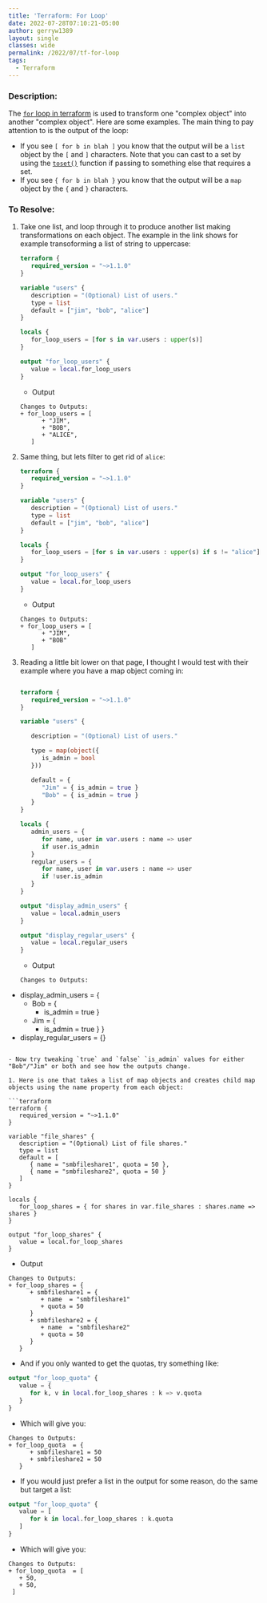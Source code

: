 ```yaml
---
title: 'Terraform: For Loop'
date: 2022-07-28T07:10:21-05:00
author: gerryw1389
layout: single
classes: wide
permalink: /2022/07/tf-for-loop
tags:
  - Terraform
---
```

<!--more-->

### Description:

The [ `for` loop in terraform](https://www.terraform.io/language/expressions/for) is used to transform one "complex object" into another "complex object". Here are some examples. The main thing to pay attention to is the output of the loop:

   - If you see `[ for b in blah ]` you know that the output will be a `list` object by the `[` and `]` characters. Note that you can cast to a set by using the [`toset()`](https://www.terraform.io/language/functions/toset) function if passing to something else that requires a set.
   - If you see `{ for b in blah }` you know that the output will be a `map` object by the `{` and `}` characters.

### To Resolve:

1. Take one list, and loop through it to produce another list making transformations on each object. The example in the link shows for example transoforming a list of string to uppercase:

   ```terraform
   terraform {
      required_version = "~>1.1.0"
   }

   variable "users" {
      description = "(Optional) List of users."
      type = list
      default = ["jim", "bob", "alice"]
   }

   locals {
      for_loop_users = [for s in var.users : upper(s)]
   }

   output "for_loop_users" {
      value = local.for_loop_users
   }

   ```

   - Output

   ```escape
   Changes to Outputs:
   + for_loop_users = [
         + "JIM",
         + "BOB",
         + "ALICE",
      ]
   ```

1. Same thing, but lets filter to get rid of `alice`:

   ```terraform
   terraform {
      required_version = "~>1.1.0"
   }

   variable "users" {
      description = "(Optional) List of users."
      type = list
      default = ["jim", "bob", "alice"]
   }

   locals {
      for_loop_users = [for s in var.users : upper(s) if s != "alice"]
   }

   output "for_loop_users" {
      value = local.for_loop_users
   }

   ```

   - Output

   ```escape
   Changes to Outputs:
   + for_loop_users = [
         + "JIM",
         + "BOB"
      ]
   ```

1. Reading a little bit lower on that page, I thought I would test with their example where you have a map object coming in:

   ```terraform

   terraform {
      required_version = "~>1.1.0"
   }

   variable "users" {

      description = "(Optional) List of users."

      type = map(object({
         is_admin = bool
      }))

      default = {
         "Jim" = { is_admin = true }
         "Bob" = { is_admin = true }
      }
   }

   locals {
      admin_users = {
         for name, user in var.users : name => user
         if user.is_admin
      }
      regular_users = {
         for name, user in var.users : name => user
         if !user.is_admin
      }
   }

   output "display_admin_users" {
      value = local.admin_users
   }

   output "display_regular_users" {
      value = local.regular_users
   }
   ```

   - Output

   ```escape
   Changes to Outputs:
  + display_admin_users   = {
      + Bob = {
          + is_admin = true
        }
      + Jim = {
          + is_admin = true
        }
    }
  + display_regular_users = {}
   ```

   - Now try tweaking `true` and `false` `is_admin` values for either "Bob"/"Jim" or both and see how the outputs change.

1. Here is one that takes a list of map objects and creates child map objects using the name property from each object:

   ```terraform
   terraform {
      required_version = "~>1.1.0"
   }

   variable "file_shares" {
      description = "(Optional) List of file shares."
      type = list
      default = [
         { name = "smbfileshare1", quota = 50 },
         { name = "smbfileshare2", quota = 50 }
      ]
   }

   locals {
      for_loop_shares = { for shares in var.file_shares : shares.name => shares }
   }

   output "for_loop_shares" {
      value = local.for_loop_shares
   }

   ```

   - Output

   ```escape
   Changes to Outputs:
   + for_loop_shares = {
         + smbfileshare1 = {
            + name  = "smbfileshare1"
            + quota = 50
         }
         + smbfileshare2 = {
            + name  = "smbfileshare2"
            + quota = 50
         }
      }
   ```

   - And if you only wanted to get the quotas, try something like:

   ```terraform
   output "for_loop_quota" {
      value = {
         for k, v in local.for_loop_shares : k => v.quota
      }
   }
   ```

   - Which will give you:

   ```escape
   Changes to Outputs:
   + for_loop_quota  = {
         + smbfileshare1 = 50
         + smbfileshare2 = 50
      }
   ```

   - If you would just prefer a list in the output for some reason, do the same but target a list:

   ```terraform
   output "for_loop_quota" {
      value = [
         for k in local.for_loop_shares : k.quota
      ]
   }
   ```

   - Which will give you:

   ```escape
   Changes to Outputs:
   + for_loop_quota  = [
      + 50,
      + 50,
    ]
   ```

